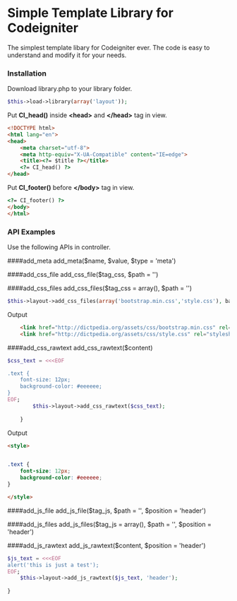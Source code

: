 
# Simple Template Library for Codeigniter

The simplest template libary for Codeigniter ever. The code is easy to understand and modify it for your needs.

### Installation

Download library.php to your library folder.

```php
$this->load->library(array('layout'));
```
Put **CI_head()** inside **&lt;head&gt;** and **&lt;/head&gt;** tag in view.
```html
<!DOCTYPE html>
<html lang="en">
<head>
	<meta charset="utf-8">
	<meta http-equiv="X-UA-Compatible" content="IE=edge">
	<title><?= $title ?></title>
	<?= CI_head() ?>
</head>
```

Put **CI_footer()** before **&lt;/body&gt;** tag in view.
```html
<?= CI_footer() ?>
</body>
</html>
```

### API Examples
Use the following APIs in controller.


####add_meta
add_meta($name, $value, $type = 'meta')

####add_css_file
add_css_file($tag_css, $path = '')

####add_css_files
add_css_files($tag_css = array(), $path = '')

```php
$this->layout->add_css_files(array('bootstrap.min.css','style.css'), base_url().'assets/css/');
```
Output
```html
    <link href="http://dictpedia.org/assets/css/bootstrap.min.css" rel="stylesheet" />
    <link href="http://dictpedia.org/assets/css/style.css" rel="stylesheet" />
```

####add_css_rawtext
add_css_rawtext($content)

```php
$css_text = <<<EOF

.text {
	font-size: 12px;
	background-color: #eeeeee;
}
EOF;
		$this->layout->add_css_rawtext($css_text);
		
	}
```
Output
```html
<style>


.text {
	font-size: 12px;
	background-color: #eeeeee;
}

</style>
```

####add_js_file
add_js_file($tag_js, $path = '', $position = 'header')

####add_js_files
add_js_files($tag_js = array(), $path = '', $position = 'header')

####add_js_rawtext
add_js_rawtext($content, $position = 'header')

```php
$js_text = <<<EOF
alert('this is just a test');
EOF;
	$this->layout->add_js_rawtext($js_text, 'header');
		
}
```
